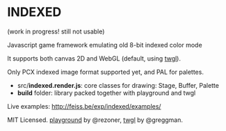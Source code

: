 # INDEXED
(work in progress! still not usable)

Javascript game framework emulating old 8-bit indexed color mode

It supports both canvas 2D and WebGL (default, using [twgl](twgljs.org)).

Only PCX indexed image format supported yet, and PAL for palettes.

* src/__indexed.render.js__: core classes for drawing: Stage, Buffer, Palette
* __build__ folder: library packed together with playground and twgl

Live examples: http://feiss.be/exp/indexed/examples/

MIT Licensed. [playground](http://github.com/rezoner/playground) by @rezoner, 
[twgl](http://github.com/greggman/twgl.js) by @greggman.

